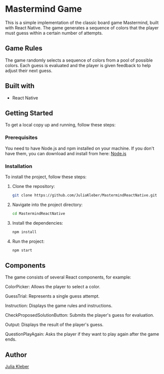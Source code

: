 # Mastermind Game

This is a simple implementation of the classic board game Mastermind, built with React Native.
The game generates a sequence of colors that the player must guess within a certain number of attempts.

## Game Rules

The game randomly selects a sequence of colors from a pool of possible colors.
Each guess is evaluated and the player is given feedback to help adjust their next guess.

## Built with

- React Native

## Getting Started

To get a local copy up and running, follow these steps:

### Prerequisites

You need to have Node.js and npm installed on your machine.
If you don't have them, you can download and install from here: [Node.js](https://nodejs.org/)

### Installation

To install the project, follow these steps:

1. Clone the repository:
   
   ```bash
   git clone https://github.com/JuliaKleber/MastermindReactNative.git

3. Navigate into the project directory:
   
   ```bash
   cd MastermindReactNative
   
5. Install the dependencies:
   
   ```bash
   npm install

7. Run the project:
   
   ```bash
   npm start

## Components

The game consists of several React components, for example:

ColorPicker: Allows the player to select a color.

GuessTrial: Represents a single guess attempt.

Instruction: Displays the game rules and instructions.

CheckProposedSolutionButton: Submits the player's guess for evaluation.

Output: Displays the result of the player's guess.

QuestionPlayAgain: Asks the player if they want to play again after the game ends.

## Author

[Julia Kleber](https://github.com/JuliaKleber)
